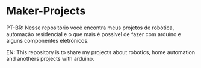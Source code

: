 # Maker-Projects
PT-BR: Nesse repositório você encontra meus projetos de robótica, automação residencial e o que mais é possível de fazer com arduino e alguns componentes eletrônicos.

EN: This repository is to share my projects about robotics, home automation and anothers projects with arduino.
